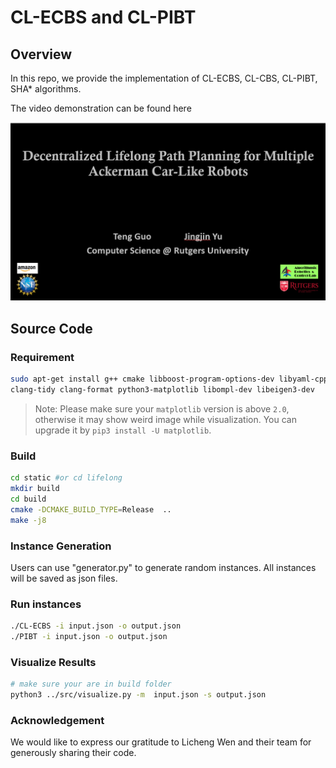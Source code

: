 # CL-ECBS and CL-PIBT

## Overview

In this repo, we provide the implementation of CL-ECBS, CL-CBS, CL-PIBT, SHA* algorithms.



The video demonstration can be found here

[![IMAGE ALT TEXT](image.png)](https://youtu.be/ua31edNfau0?si=APlJP0wSuRbjC1TV)

## Source Code
### Requirement
```bash
sudo apt-get install g++ cmake libboost-program-options-dev libyaml-cpp-dev \
clang-tidy clang-format python3-matplotlib libompl-dev libeigen3-dev
```
> Note: Please make sure your `matplotlib` version is above `2.0`, otherwise it may show weird image while visualization. You can upgrade it by `pip3 install -U matplotlib`.


### Build
```bash
cd static #or cd lifelong
mkdir build 
cd build
cmake -DCMAKE_BUILD_TYPE=Release  ..
make -j8
```

### Instance Generation
Users can use "generator.py" to generate random instances. All instances will be saved as json files.

### Run instances
```bash
./CL-ECBS -i input.json -o output.json
./PIBT -i input.json -o output.json
```

### Visualize Results
```bash
# make sure your are in build folder
python3 ../src/visualize.py -m  input.json -s output.json
```
### Acknowledgement
We would like to express our gratitude to Licheng Wen and their team for generously sharing their code.
